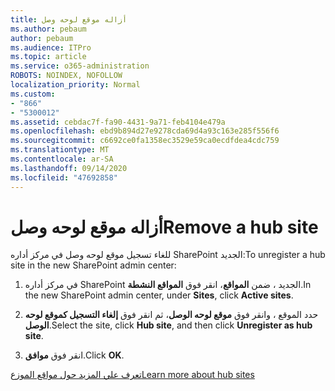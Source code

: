 ```yaml
---
title: أزاله موقع لوحه وصل
ms.author: pebaum
author: pebaum
ms.audience: ITPro
ms.topic: article
ms.service: o365-administration
ROBOTS: NOINDEX, NOFOLLOW
localization_priority: Normal
ms.custom:
- "866"
- "5300012"
ms.assetid: cebdac7f-fa90-4431-9a71-feb4104e479a
ms.openlocfilehash: ebd9b894d27e9278cda69d4a93c163e285f556f6
ms.sourcegitcommit: c6692ce0fa1358ec3529e59ca0ecdfdea4cdc759
ms.translationtype: MT
ms.contentlocale: ar-SA
ms.lasthandoff: 09/14/2020
ms.locfileid: "47692858"
---
```

# <a name="remove-a-hub-site"></a><span data-ttu-id="18c8c-102">أزاله موقع لوحه وصل</span><span class="sxs-lookup"><span data-stu-id="18c8c-102">Remove a hub site</span></span>

<span data-ttu-id="18c8c-103">للغاء تسجيل موقع لوحه وصل في مركز أداره SharePoint الجديد:</span><span class="sxs-lookup"><span data-stu-id="18c8c-103">To unregister a hub site in the new SharePoint admin center:</span></span>
  
1. <span data-ttu-id="18c8c-104">في مركز أداره SharePoint الجديد ، ضمن **المواقع**، انقر فوق **المواقع النشطة**.</span><span class="sxs-lookup"><span data-stu-id="18c8c-104">In the new SharePoint admin center, under **Sites**, click **Active sites**.</span></span>

2. <span data-ttu-id="18c8c-105">حدد الموقع ، وانقر فوق **موقع لوحه الوصل**، ثم انقر فوق **إلغاء التسجيل كموقع لوحه الوصل**.</span><span class="sxs-lookup"><span data-stu-id="18c8c-105">Select the site, click **Hub site**, and then click **Unregister as hub site**.</span></span>

3. <span data-ttu-id="18c8c-106">انقر فوق **موافق**.</span><span class="sxs-lookup"><span data-stu-id="18c8c-106">Click **OK**.</span></span>

[<span data-ttu-id="18c8c-107">تعرف علي المزيد حول مواقع الموزع</span><span class="sxs-lookup"><span data-stu-id="18c8c-107">Learn more about hub sites</span></span>](https://support.office.com/article/what-is-a-sharepoint-hub-site-fe26ae84-14b7-45b6-a6d1-948b3966427f)
  